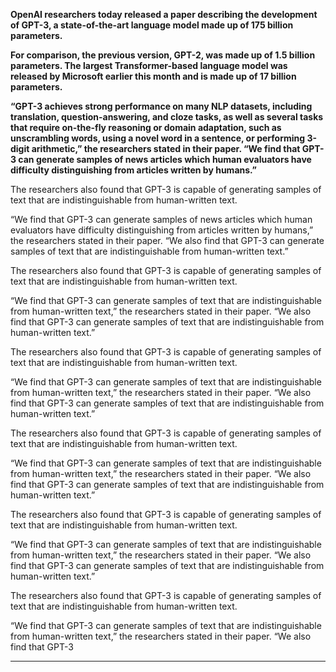 **OpenAI researchers today released a paper describing the development of GPT-3, a state-of-the-art language model made up of 175 billion parameters.**

**For comparison, the previous version, GPT-2, was made up of 1.5 billion parameters. The largest Transformer-based language model was released by Microsoft earlier this month and is made up of 17 billion parameters.**

**“GPT-3 achieves strong performance on many NLP datasets, including translation, question-answering, and cloze tasks, as well as several tasks that require on-the-fly reasoning or domain adaptation, such as unscrambling words, using a novel word in a sentence, or performing 3-digit arithmetic,” the researchers stated in their paper. “We find that GPT-3 can generate samples of news articles which human evaluators have difficulty distinguishing from articles written by humans.”**

The researchers also found that GPT-3 is capable of generating samples of text that are indistinguishable from human-written text.

“We find that GPT-3 can generate samples of news articles which human evaluators have difficulty distinguishing from articles written by humans,” the researchers stated in their paper. “We also find that GPT-3 can generate samples of text that are indistinguishable from human-written text.”

The researchers also found that GPT-3 is capable of generating samples of text that are indistinguishable from human-written text.

“We find that GPT-3 can generate samples of text that are indistinguishable from human-written text,” the researchers stated in their paper. “We also find that GPT-3 can generate samples of text that are indistinguishable from human-written text.”

The researchers also found that GPT-3 is capable of generating samples of text that are indistinguishable from human-written text.

“We find that GPT-3 can generate samples of text that are indistinguishable from human-written text,” the researchers stated in their paper. “We also find that GPT-3 can generate samples of text that are indistinguishable from human-written text.”

The researchers also found that GPT-3 is capable of generating samples of text that are indistinguishable from human-written text.

“We find that GPT-3 can generate samples of text that are indistinguishable from human-written text,” the researchers stated in their paper. “We also find that GPT-3 can generate samples of text that are indistinguishable from human-written text.”

The researchers also found that GPT-3 is capable of generating samples of text that are indistinguishable from human-written text.

“We find that GPT-3 can generate samples of text that are indistinguishable from human-written text,” the researchers stated in their paper. “We also find that GPT-3 can generate samples of text that are indistinguishable from human-written text.”

The researchers also found that GPT-3 is capable of generating samples of text that are indistinguishable from human-written text.

“We find that GPT-3 can generate samples of text that are indistinguishable from human-written text,” the researchers stated in their paper. “We also find that GPT-3

---

